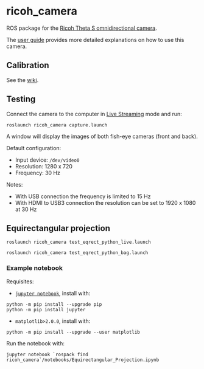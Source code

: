# ricoh_camera

ROS package for the [Ricoh Theta S omnidirectional camera](https://theta360.com/en/about/theta/s.html).

The [user guide](https://support.theta360.com/en/manual/s/index.html) provides more detailed explanations 
on how to use this camera.

## Calibration

See the [wiki](https://github.com/RobInLabUJI/ricoh_camera/wiki/Calibration).

## Testing

Connect the camera to the computer in [Live Streaming](https://support.theta360.com/en/manual/s/content/streaming/streaming_01.html) mode and run:
```
roslaunch ricoh_camera capture.launch
```

A window will display the images of both fish-eye cameras (front and back).

Default configuration:
* Input device: `/dev/video0`
* Resolution: 1280 x 720
* Frequency: 30 Hz

Notes:
* With USB connection the frequency is limited to 15 Hz
* With HDMI to USB3 connection the resolution can be set to 1920 x 1080 at 30 Hz

## Equirectangular projection
```
roslaunch ricoh_camera test_eqrect_python_live.launch
```
```
roslaunch ricoh_camera test_eqrect_python_bag.launch
```
### Example notebook
Requisites:
* [`jupyter notebook`](https://jupyter.org), install with:
```
python -m pip install --upgrade pip
python -m pip install jupyter
```

* `matplotlib>2.0.0`, install with:
```
python -m pip install --upgrade --user matplotlib
```

Run the notebook with:
```
jupyter notebook `rospack find ricoh_camera`/notebooks/Equirectangular_Projection.ipynb
```

